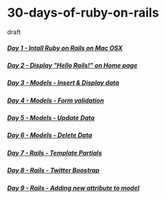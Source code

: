 # 30-days-of-ruby-on-rails
draft



##### [Day 1 - Intall Ruby on Rails on Mac OSX](1-install-ruby-on-rails)

##### [Day 2 - Display "Hello Rails!" on Home page](2-hello-world)

##### [Day 3 - Models - Insert & Display data](3-rails-models-insert-data)

##### [Day 4 - Models - Form validation](4-rails-models-form-validation)

##### [Day 5 - Models - Update Data](5-rails-models-update-data)

##### [Day 6 - Models - Delete Data](6-rails-model-delete-data)

##### [Day 7 - Rails - Template Partials](7-rails-template-partials)

##### [Day 8 - Rails - Twitter Boostrap](8-rails-templates-using-twitter-boostrap)

##### [Day 9 - Rails - Adding new attribute to model](9-rails-adding-new-field-to-model)
